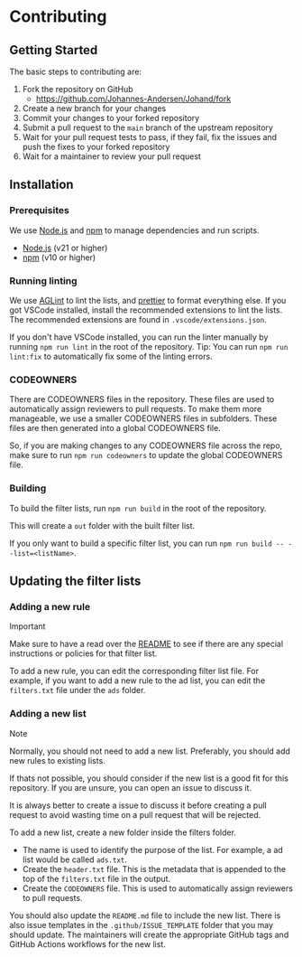 # Contributing

## Getting Started

The basic steps to contributing are:

1. Fork the repository on GitHub
   - https://github.com/Johannes-Andersen/Johand/fork
2. Create a new branch for your changes
3. Commit your changes to your forked repository
4. Submit a pull request to the `main` branch of the upstream repository
5. Wait for your pull request tests to pass, if they fail, fix the issues and push the fixes to your forked repository
6. Wait for a maintainer to review your pull request

## Installation

### Prerequisites

We use [Node.js](https://nodejs.org/en/) and [npm](https://www.npmjs.com/) to manage dependencies and run scripts.

- [Node.js](https://nodejs.org/en/) (v21 or higher)
- [npm](https://www.npmjs.com/) (v10 or higher)

### Running linting

We use [AGLint](https://github.com/AdguardTeam/AGLint) to lint the lists, and [prettier](https://prettier.io/) to format everything else.
If you got VSCode installed, install the recommended extensions to lint the lists. The recommended extensions are found in `.vscode/extensions.json`.

If you don't have VSCode installed, you can run the linter manually by running `npm run lint` in the root of the repository.
Tip: You can run `npm run lint:fix` to automatically fix some of the linting errors.

### CODEOWNERS

There are CODEOWNERS files in the repository. These files are used to automatically assign reviewers to pull requests.
To make them more manageable, we use a smaller CODEOWNERS files in subfolders. These files are then generated into a global CODEOWNERS file.

So, if you are making changes to any CODEOWNERS file across the repo, make sure to run `npm run codeowners` to update the global CODEOWNERS file.

### Building

To build the filter lists, run `npm run build` in the root of the repository.

This will create a `out` folder with the built filter list.

If you only want to build a specific filter list, you can run `npm run build -- --list=<listName>`.

## Updating the filter lists

### Adding a new rule

> [!IMPORTANT]  
> Make sure to have a read over the [README](README.md) to see if there are any special instructions or policies for that filter list.

To add a new rule, you can edit the corresponding filter list file. For example, if you want to add a new rule to the ad list, you can edit the `filters.txt` file under the `ads` folder.

### Adding a new list

> [!NOTE]  
> Normally, you should not need to add a new list. Preferably, you should add new rules to existing lists.
>
> If thats not possible, you should consider if the new list is a good fit for this repository. If you are unsure, you can open an issue to discuss it.
>
> It is always better to create a issue to discuss it before creating a pull request to avoid wasting time on a pull request that will be rejected.

To add a new list, create a new folder inside the filters folder.

- The name is used to identify the purpose of the list. For example, a ad list would be called `ads.txt`.
- Create the `header.txt` file. This is the metadata that is appended to the top of the `filters.txt` file in the output.
- Create the `CODEOWNERS` file. This is used to automatically assign reviewers to pull requests.

You should also update the `README.md` file to include the new list. There is also issue templates in the `.github/ISSUE_TEMPLATE` folder that you may should update.
The maintainers will create the appropriate GitHub tags and GitHub Actions workflows for the new list.
